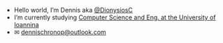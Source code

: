 - Hello world, I’m Dennis aka [@DionysiosC](https://github.com/DionysiosC)
-  I’m currently studying [Computer Science and Eng. at the University of Ioannina](https://www.cs.uoi.gr/)
- ✉ dennischronop@outlook.com
 
<!---
DionysiosC/DionysiosC is a ✨ special ✨ repository because its `README.md` (this file) appears on your GitHub profile.
You can click the Preview link to take a look at your changes.
--->
